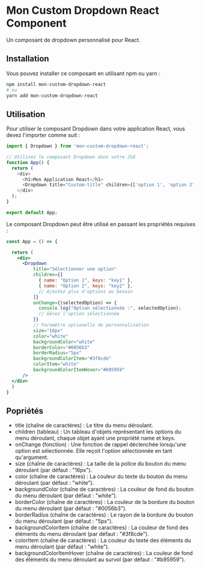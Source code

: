 # Mon Custom Dropdown React Component

Un composant de dropdown personnalisé pour React.

## Installation

Vous pouvez installer ce composant en utilisant npm ou yarn :

```bash
npm install mon-custom-dropdown-react
# ou
yarn add mon-custom-dropdown-react
```

## Utilisation

Pour utiliser le composant Dropdown dans votre application React, vous devez l'importer comme suit :

```javascript
import { Dropdown } from 'mon-custom-dropdown-react';

// Utilisez le composant Dropdown dans votre JSX
function App() {
  return (
    <div>
      <h1>Mon Application React</h1>
      <Dropdown title="Custom-title" children={['option 1', 'option 2', 'option 3']} onChange/>
    </div>
  );
}

export default App;
```

Le composant Dropdown peut être utilisé en passant les propriétés requises :

```jsx
const App = () => {

  return (
    <div>
      <Dropdown
          title="Sélectionner une option"
          children={[
            { name: "Option 1", keys: "key1" },
            { name: "Option 2", keys: "key2" },
            // Ajoutez plus d'options au besoin
          ]}
          onChange={(selectedOption) => {
            console.log("Option sélectionnée :", selectedOption);
            // Gérez l'option sélectionnée
          }}
          // Paramètre optionelle de personnalisation
          size="16px"
          color="white"
          backgroundColor="white"
          borderColor="#0056b3"
          borderRadius="5px"
          backgroundColorItem="#3f8cde"
          colorItem="white"
          backgroundColorItemHover="#b95959"
      />
  </div>
  )
}


```

## Popriétés
- title (chaîne de caractères) : Le titre du menu déroulant.
- children (tableau) : Un tableau d'objets représentant les options du menu déroulant, chaque objet ayant une propriété name et keys.
- onChange (fonction) : Une fonction de rappel déclenchée lorsqu'une option est sélectionnée. Elle reçoit l'option sélectionnée en tant qu'argument.
- size (chaîne de caractères) : La taille de la police du bouton du menu déroulant (par défaut : "16px").
- color (chaîne de caractères) : La couleur du texte du bouton du menu déroulant (par défaut : "white").
- backgroundColor (chaîne de caractères) : La couleur de fond du bouton du menu déroulant (par défaut : "white").
- borderColor (chaîne de caractères) : La couleur de la bordure du bouton du menu déroulant (par défaut : "#0056b3").
- borderRadius (chaîne de caractères) : Le rayon de la bordure du bouton du menu déroulant (par défaut : "5px").
- backgroundColorItem (chaîne de caractères) : La couleur de fond des éléments du menu déroulant (par défaut : "#3f8cde").
- colorItem (chaîne de caractères) : La couleur du texte des éléments du menu déroulant (par défaut : "white").
- backgroundColorItemHover (chaîne de caractères) : La couleur de fond des éléments du menu déroulant au survol (par défaut : "#b95959").
